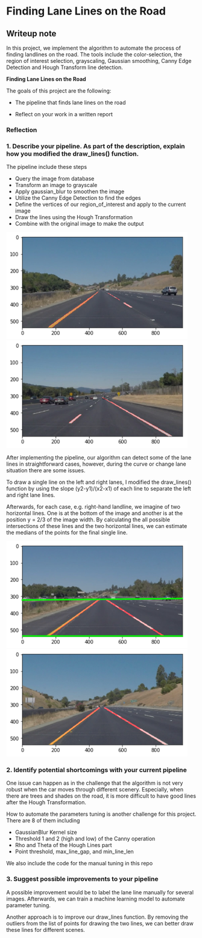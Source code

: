 # **Finding Lane Lines on the Road** 

## Writeup note

In this project, we implement the algorithm to automate the process of finding landlines on the road. The tools include the color-selection, the region of interest selection, grayscaling, Gaussian smoothing, Canny Edge Detection and Hough Transform line detection.


**Finding Lane Lines on the Road**

The goals of this project are the following:
* The pipeline that finds lane lines on the road

* Reflect on your work in a written report



### Reflection

### 1. Describe your pipeline. As part of the description, explain how you modified the draw_lines() function.

The pipeline include these steps

- Query the image from database
- Transform an image to grayscale
- Apply gaussian_blur to smoothen the image
- Utilize the Canny Edge Detection to find the edges
- Define the vertices of our region_of_interest and apply to the current image
- Draw the lines using the Hough Transformation
- Combine with the original image to make the output

<img src="test_images_output/solidYellowCurve.png" width="480" alt="solid Yellow Curve" />
<img src="test_images_output/solidWhiteCurve.png" width="480" alt="solid White Curve" />



After implementing the pipeline, our algorithm can detect some of the lane lines in straightforward cases, however, during the curve or change lane situation there are some issues.


To draw a single line on the left and right lanes, I modified the draw_lines() function by using the slope (y2-y1)/(x2-x1) of each line to separate the left and right lane lines.

Afterwards, for each case, e.g. right-hand landline, we imagine of two horizontal
lines. One is at the bottom of the image and another is at the position y = 2/3 of the image width. By calculating the all possible intersections of these lines and the two horizontal lines, we can estimate the medians of the points for the final single line.   

<img src="test_images_output/solidYellowLeft.png" width="480" alt="solid Yellow Left" />
<img src="test_images_output/solidYellowCurve2.png" width="480" alt="solid White Curve" />

### 2. Identify potential shortcomings with your current pipeline

One issue can happen as in the challenge that the algorithm is not very robust when the car moves through different scenery. Especially, when there are trees and shades on the road, it is more difficult to have good lines after the Hough Transformation.

How to automate the parameters tuning is another challenge for this project. There are 8 of them including
- GaussianBlur Kernel size
- Threshold 1 and 2 (high and low) of the Canny operation
- Rho and Theta of the Hough Lines part
- Point threshold, max_line_gap, and min_line_len

We also include the code for the manual tuning in this repo

### 3. Suggest possible improvements to your pipeline

A possible improvement would be to label the lane line manually for several images. Afterwards, we can train a machine learning model to automate parameter tuning.

Another approach is to improve our draw_lines function. By removing the outliers from the list of points for drawing the two lines, we can better draw these lines for different scenes.
